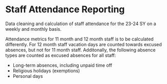 # Staff Attendance Reporting
Data cleaning and calculation of staff attendance for the 23-24 SY on a weekly and monthly basis.

Attendance metrics for 11 month and 12 month staff is to be calculated differently. For 12 month staff vacation days are counted towards excused absences, but not for 11 month staff. Additonally, the following absence types are counted as excused absences for all staff: 

- Long-term absences, including unpaid time off
- Religious holidays (exemptions)
- Personal days

